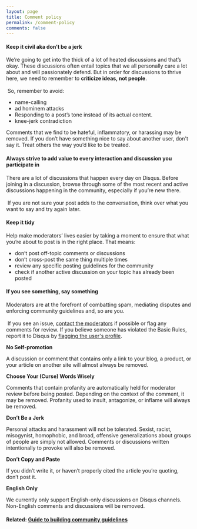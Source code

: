 ```yaml
---
layout: page
title: Comment policy
permalink: /comment-policy
comments: false
---
```


#### Keep it civil aka don’t be a jerk

We’re going to get into the thick of a lot of heated discussions and that’s okay. These discussions often entail topics that we all personally care a lot about and will passionately defend. But in order for discussions to thrive here, we need to remember to **criticize ideas, not people**.  
   
 So, remember to avoid:

*   name-calling
*   ad hominem attacks
*   Responding to a post’s tone instead of its actual content.
*   knee-jerk contradiction

Comments that we find to be hateful, inflammatory, or harassing may be removed. If you don’t have something nice to say about another user, don't say it. Treat others the way you’d like to be treated.

#### Always strive to add value to every interaction and discussion you participate in

There are a lot of discussions that happen every day on Disqus. Before joining in a discussion, browse through some of the most recent and active discussions happening in the community, especially if you’re new there.  
   
 If you are not sure your post adds to the conversation, think over what you want to say and try again later.

#### Keep it tidy

Help make moderators’ lives easier by taking a moment to ensure that what you’re about to post is in the right place. That means:

*   don’t post off-topic comments or discussions
*   don’t cross-post the same thing multiple times
*   review any specific posting guidelines for the community
*   check if another active discussion on your topic has already been posted

#### If you see something, say something

Moderators are at the forefront of combatting spam, mediating disputes and enforcing community guidelines and, so are you.  
   
 If you see an issue, [contact the moderators](https://help.disqus.com/customer/en/portal/articles/1462592-site-moderators#contact-moderators) if possible or flag any comments for review. If you believe someone has violated the Basic Rules, report it to Disqus by [flagging the user's profile](https://help.disqus.com/customer/en/portal/articles/1518428-how-to-report-abuse).

**No Self-promotion**

A discussion or comment that contains only a link to your blog, a product, or your article on another site will almost always be removed.

**Choose Your (Curse) Words Wisely**

Comments that contain profanity are automatically held for moderator review before being posted. Depending on the context of the comment, it may be removed. Profanity used to insult, antagonize, or inflame will always be removed.

**Don’t Be a Jerk**

Personal attacks and harassment will not be tolerated. Sexist, racist, misogynist, homophobic, and broad, offensive generalizations about groups of people are simply not allowed. Comments or discussions written intentionally to provoke will also be removed.

**Don’t Copy and Paste**

If you didn’t write it, or haven’t properly cited the article you’re quoting, don’t post it.

**English Only**

We currently only support English-only discussions on Disqus channels. Non-English comments and discussions will be removed.

#### Related: [Guide to building community guidelines](http://help.disqus.com/customer/portal/articles/1450364-guide-to-building-community-guidelines)
